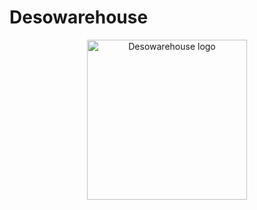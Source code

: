 # Desowarehouse

<div align="center">
    <img align="center" src="https://raw.github.com/desotech-it/desowarehouse/main/logo.png" height="256" width="256" alt="Desowarehouse logo"/>
</div>
